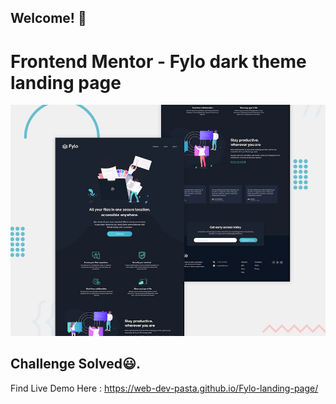 ## Welcome! 👋

# Frontend Mentor - Fylo dark theme landing page

![Design preview for the Fylo dark theme landing page challenge](preview.jpg)

## Challenge Solved😃.

Find Live Demo Here : https://web-dev-pasta.github.io/Fylo-landing-page/
